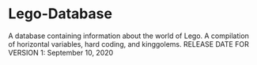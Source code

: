 # Lego-Database
A database containing information about the world of Lego.
A compilation of horizontal variables, hard coding, and kinggolems.
RELEASE DATE FOR VERSION 1: September 10, 2020
